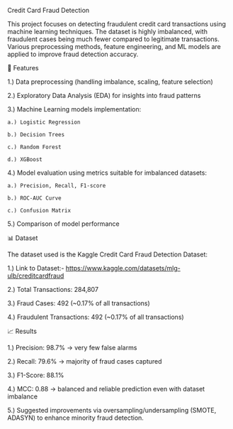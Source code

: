 Credit Card Fraud Detection

This project focuses on detecting fraudulent credit card transactions using machine learning techniques. The dataset is highly imbalanced, with fraudulent cases being much fewer compared to legitimate transactions. Various preprocessing methods, feature engineering, and ML models are applied to improve fraud detection accuracy.

📌 Features

1.) Data preprocessing (handling imbalance, scaling, feature selection)

2.) Exploratory Data Analysis (EDA) for insights into fraud patterns

3.) Machine Learning models implementation:

    a.) Logistic Regression

    b.) Decision Trees

    c.) Random Forest

    d.) XGBoost

4.) Model evaluation using metrics suitable for imbalanced datasets:

    a.) Precision, Recall, F1-score

    b.) ROC-AUC Curve

    c.) Confusion Matrix

5.) Comparison of model performance

📊 Dataset

The dataset used is the Kaggle Credit Card Fraud Detection Dataset:

1.) Link to Dataset:- https://www.kaggle.com/datasets/mlg-ulb/creditcardfraud

2.) Total Transactions: 284,807

3.) Fraud Cases: 492 (~0.17% of all transactions)

4.) Fraudulent Transactions: 492 (~0.17% of all transactions)

📈 Results

1.) Precision: 98.7% → very few false alarms

2.) Recall: 79.6% → majority of fraud cases captured

3.) F1-Score: 88.1%

4.) MCC: 0.88 → balanced and reliable prediction even with dataset imbalance

5.) Suggested improvements via oversampling/undersampling (SMOTE, ADASYN) to enhance minority fraud detection.


